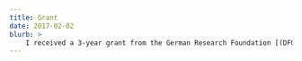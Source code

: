 ```yaml
---
title: Grant
date: 2017-02-02
blurb: >
	I received a 3-year grant from the German Research Foundation [(DFG)](http://www.dfg.de/en/) in support of my research on how Spanish and English native speakers process gender and number agreement in German. I am using this research as a test case to address two important questions: *are some languages more difficult to understand and potentially learn than others? And can this difficulty lie in how a speaker's native language shapes their processing mechanisms?* I will be conducting this work within Shravan Vasishth's lab at the University of Potsdam
---
```

